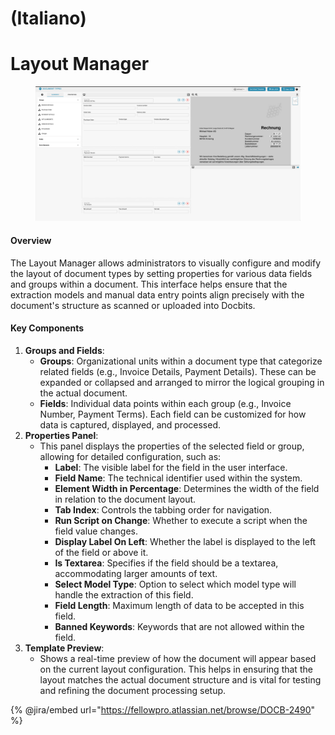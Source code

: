 
# (Italiano)

# Layout Manager

<figure><img src="../../../../../.gitbook/assets/Bildschirmfoto 2024-05-08 um 08.46.24.png" alt=""><figcaption></figcaption></figure>

#### Overview

The Layout Manager allows administrators to visually configure and modify the layout of document types by setting properties for various data fields and groups within a document. This interface helps ensure that the extraction models and manual data entry points align precisely with the document's structure as scanned or uploaded into Docbits.

#### Key Components

1. **Groups and Fields**:
   * **Groups**: Organizational units within a document type that categorize related fields (e.g., Invoice Details, Payment Details). These can be expanded or collapsed and arranged to mirror the logical grouping in the actual document.
   * **Fields**: Individual data points within each group (e.g., Invoice Number, Payment Terms). Each field can be customized for how data is captured, displayed, and processed.
2. **Properties Panel**:
   * This panel displays the properties of the selected field or group, allowing for detailed configuration, such as:
     * **Label**: The visible label for the field in the user interface.
     * **Field Name**: The technical identifier used within the system.
     * **Element Width in Percentage**: Determines the width of the field in relation to the document layout.
     * **Tab Index**: Controls the tabbing order for navigation.
     * **Run Script on Change**: Whether to execute a script when the field value changes.
     * **Display Label On Left**: Whether the label is displayed to the left of the field or above it.
     * **Is Textarea**: Specifies if the field should be a textarea, accommodating larger amounts of text.
     * **Select Model Type**: Option to select which model type will handle the extraction of this field.
     * **Field Length**: Maximum length of data to be accepted in this field.
     * **Banned Keywords**: Keywords that are not allowed within the field.
3. **Template Preview**:
   * Shows a real-time preview of how the document will appear based on the current layout configuration. This helps in ensuring that the layout matches the actual document structure and is vital for testing and refining the document processing setup.

{% @jira/embed url="https://fellowpro.atlassian.net/browse/DOCB-2490" %}


